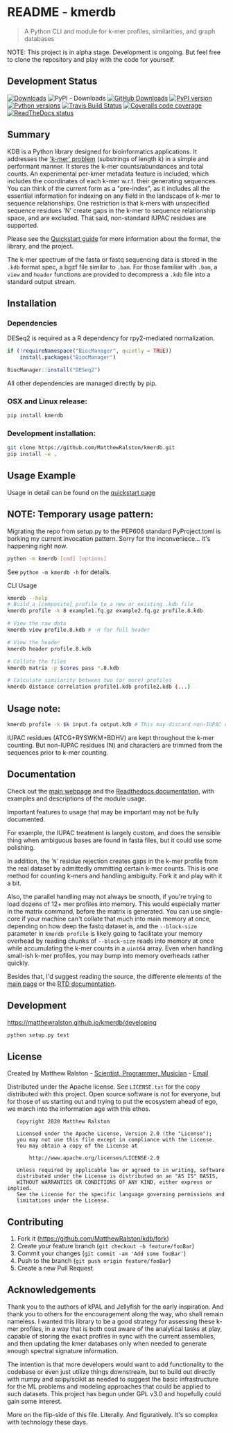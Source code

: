 # README - kmerdb
> A Python CLI and module for k-mer profiles, similarities, and graph databases

NOTE: This project is in alpha stage. Development is ongoing. But feel free to clone the repository and play with the code for yourself.

## Development Status
[![Downloads](https://static.pepy.tech/personalized-badge/kmerdb?period=total&units=international_system&left_color=grey&right_color=brightgreen&left_text=Downloads)](https://pypi.org/project/kmerdb)
![PyPI - Downloads](https://img.shields.io/pypi/dm/kmerdb)
[![GitHub Downloads](https://img.shields.io/github/downloads/MatthewRalston/kdb/total.svg?style=social&logo=github&label=Download)](https://github.com/MatthewRalston/kmerdb/releases)
[![PyPI version](https://img.shields.io/pypi/v/kmerdb.svg)][pip]
[![Python versions](https://img.shields.io/pypi/pyversions/kmerdb.svg)][Pythons]
[![Travis Build Status](https://travis-ci.org/MatthewRalston/kmerdb.svg?branch=master)](https://travis-ci.org/MatthewRalston/kmerdb)
[![Coveralls code coverage](https://coveralls.io/repos/github/MatthewRalston/kmerdb/badge.svg?branch=master)](https://coveralls.io/github/MatthewRalston/kmerdb?branch=master)
[![ReadTheDocs status](https://readthedocs.org/projects/kdb/badge/?version=stable&style=flat)][RTD]


[pip]: https://pypi.org/project/kmerdb/
[Pythons]: https://pypi.org/project/kmerdb/
[RTD]: https://kdb.readthedocs.io/en/latest/

## Summary 

KDB is a Python library designed for bioinformatics applications. It addresses the ['k-mer' problem](https://en.wikipedia.org/wiki/K-mer) (substrings of length k) in a simple and performant manner. It stores the k-mer counts/abundances and total counts. An experimental per-kmer metadata feature is included, which includes the coordinates of each k-mer w.r.t. their generating sequences. You can think of the current form as a "pre-index", as it includes all the essential information for indexing on any field in the landscape of k-mer to sequence relationships. One restriction is that k-mers with unspecified sequence residues 'N' create gaps in the k-mer to sequence relationship space, and are excluded. That said, non-standard IUPAC residues are supported.


Please see the [Quickstart guide](https://matthewralston.github.io/kmerdb/quickstart) for more information about the format, the library, and the project.

The k-mer spectrum of the fasta or fastq sequencing data is stored in the `.kdb` format spec, a bgzf file similar to `.bam`. For those familiar with `.bam`, a `view` and `header` functions are provided to decompress a `.kdb` file into a standard output stream.



## Installation


### Dependencies

DESeq2 is required as a R dependency for rpy2-mediated normalization.

```r
if (!requireNamespace("BiocManager", quietly = TRUE))
    install.packages("BiocManager")

BiocManager::install("DESeq2")
```

All other dependencies are managed directly by pip. 


### OSX and Linux release:

```sh
pip install kmerdb
```



### Development installation:

```sh
git clone https://github.com/MatthewRalston/kmerdb.git
pip install -e .
```

## Usage Example

Usage in detail can be found on the [quickstart page](https://matthewralston.github.io/kmerdb/quickstart#usage)

## NOTE: Temporary usage pattern:
Migrating the repo from setup.py to the PEP606 standard PyProject.toml is borking my current invocation pattern. Sorry for the inconveniece... it's happening right now.

```bash
python -m kmerdb [cmd] [options]
```

See `python -m kmerdb -h` for details.



CLI Usage

```bash
kmerdb --help
# Build a [composite] profile to a new or existing .kdb file
kmerdb profile -k 8 example1.fq.gz example2.fq.gz profile.8.kdb

# View the raw data
kmerdb view profile.8.kdb # -H for full header

# View the header
kmerdb header profile.8.kdb

# Collate the files
kmerdb matrix -p $cores pass *.8.kdb

# Calculate similarity between two (or more) profiles
kmerdb distance correlation profile1.kdb profile2.kdb (...)
```

## Usage note:

```bash
kmerdb profile -k $k input.fa output.kdb # This may discard non-IUPAC characters, this feature lacks documentation!
```
IUPAC residues (ATCG+RYSWKM+BDHV) are kept throughout the k-mer counting. But non-IUPAC residues (N) and characters are trimmed from the sequences prior to k-mer counting.



## Documentation

Check out the [main webpage](https://matthewralston.github.io/kmerdb) and the [Readthedocs documentation](https://kdb.readthedocs.io/en/stable/), with examples and descriptions of the module usage.

Important features to usage that may be important may not be fully documented.

For example, the IUPAC treatment is largely custom, and does the sensible thing when ambiguous bases are found in fasta files, but it could use some polishing.

In addition, the '`N`' residue rejection creates gaps in the k-mer profile from the real dataset by admittedly ommitting certain k-mer counts.
This is one method for counting k-mers and handling ambiguity. Fork it and play with it a bit.

Also, the parallel handling may not always be smooth, if you're trying to load dozens of 12+ mer profiles into memory. This would especially matter in the matrix command, before the matrix is generated. You can use single-core if your machine can't collate that much into main memory at once, depending on how deep the fastq dataset is, and the `--block-size` parameter in `kmerdb profile` is likely going to facilitate your memory overhead by reading chunks of `--block-size` reads into memory at once while accumulating the k-mer counts in a `uint64` array. Even when handling small-ish k-mer profiles, you may bump into memory overheads rather quickly. 

Besides that, I'd suggest reading the source, the differente elements of the [main page](https://matthewralston.github.io/kmerdb) or the [RTD documentation](https://kdb.readthedocs.io/en/stable/).




## Development

https://matthewralston.github.io/kmerdb/developing

```bash
python setup.py test
```

## License

Created by Matthew Ralston - [Scientist, Programmer, Musician](http://matthewralston.github.io) - [Email](mailto:mrals89@gmail.com)

Distributed under the Apache license. See `LICENSE.txt` for the copy distributed with this project. Open source software is not for everyone, but for those of us starting out and trying to put the ecosystem ahead of ego, we march into the information age with this ethos.

```
   Copyright 2020 Matthew Ralston

   Licensed under the Apache License, Version 2.0 (the "License");
   you may not use this file except in compliance with the License.
   You may obtain a copy of the License at

       http://www.apache.org/licenses/LICENSE-2.0

   Unless required by applicable law or agreed to in writing, software
   distributed under the License is distributed on an "AS IS" BASIS,
   WITHOUT WARRANTIES OR CONDITIONS OF ANY KIND, either express or implied.
   See the License for the specific language governing permissions and
   limitations under the License.
```

## Contributing

1. Fork it (<https://github.com/MatthewRalston/kdb/fork>)
2. Create your feature branch (`git checkout -b feature/fooBar`)
3. Commit your changes (`git commit -am 'Add some fooBar'`)
4. Push to the branch (`git push origin feature/fooBar`)
5. Create a new Pull Request

## Acknowledgements

Thank you to the authors of kPAL and Jellyfish for the early inspiration. And thank you to others for the encouragement along the way, who shall remain nameless. I wanted this library to be a good strategy for assessing these k-mer profiles, in a way that is both cost aware of the analytical tasks at play, capable of storing the exact profiles in sync with the current assemblies, and then updating the kmer databases only when needed to generate enough spectral signature information.

The intention is that more developers would want to add functionality to the codebase or even just utilize things downstream, but to build out directly with numpy and scipy/scikit as needed to suggest the basic infrastructure for the ML problems and modeling approaches that could be applied to such datasets. This project has begun under GPL v3.0 and hopefully could gain some interest.

More on the flip-side of this file. Literally. And figuratively. It's so complex with technology these days.

<!--
Thanks of course to that French girl from the children's series.
Thanks to my former mentors BC, MR, IN, CR, and my newer bosses PJ and KL.
Thanks to the Pap lab for the first dataset that I continue to use.
Thank you to Ryan for the food and stuff.
Thanks to Blahah for tolerating someone snooping and imitating his Ruby style.
Thanks to Erin for getting my feet wet in this new field.
Thanks to Rachel for the good memories and friendship.
Thanks to Yasmeen for the usual banter.
Thanks to Max, Robin, and Robert for the halfway decent memories in St. Louis.
Thanks to Freddy Miller for the good memories.
Thanks to Nichole for the cookies and good memories.
And thanks to my family and friends.
Go Blue Hens
-->
